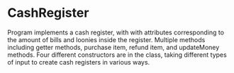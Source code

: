 # CashRegister
Program implements a cash register, with with attributes corresponding to the amount of bills and loonies inside the register. Multiple methods including getter methods, purchase item, refund item, and updateMoney methods. Four different constructors are in the class, taking different types of input to create cash registers in various ways.
